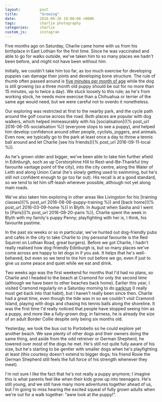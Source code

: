 ```yaml
---
layout:         post
title:          "Growing"
date:           2016-09-26 10:00:00 +0000
tags:           charlie photography
categories:     charlie
custom_js:      instagram
---
```


Five months ago on Saturday, Charlie came home with us from his birthplace in East Lothian for the first time. Since he was vaccinated and able to go for walks outside, we've taken him to so many places we hadn't been before, and might not have been without him.

<!-- Read More -->

Initially, we couldn't take him too far, as too much exercise for developing puppies can damage their joints and developing bone structure. The rule of thumb often passed around is [five minutes per month of age][kennel-club-puppy-walking] while the dog is still growing (so a three month old puppy should be out for no more than 15 minutes, up to twice a day). We stuck loosely to this rule; as he's from working stock, he needs more exercise than a Chihuahua or terrier of the same age would need, but we were careful not to overdo it nonetheless.

Our exploring was restricted at first to the nearby park, and the cycle path around the golf course across the road. Both places are popular with dog walkers, which helped immeasurably with his [socialisation]({% post_url 2016-06-05-socialisation %}) (everyone stops to see a puppy), and helped him develop confidence around other people, cyclists, joggers, and animals. Even now, we typically go to the park at least once a day to throw a tennis ball around and let Charlie [see his friends]({% post_url 2016-09-11-local %}).

<div class="instagram-container">
    <blockquote class="instagram-media" data-instgrm-captioned data-instgrm-version="6">
        <a href="https://www.instagram.com/p/BF4VN7tA9h4/" target="_blank"></a>
    </blockquote>
</div>

As he's grown older and bigger, we've been able to take him further afield in Edinburgh, such as up Corstorphine Hill to Rest-and-Be-Thankful (my favourite vantage point of the city), into the city centre, along the Water of Leith and along Union Canal (he's slowly getting used to swimming, but he's still not confident enough to go too far out). His recall is at a good standard, so we tend to let him off-leash wherever possible, although not yet along main roads. 

We've also taken him exploring in other areas like Livingston for his [training classes]({% post_url 2016-08-06-puppy-training %}) and [back home]({% post_url 2016-03-09-home %}) in Blyth. In August when Sasha and I went to [Paris]({% post_url 2016-08-20-paris %}), Charlie spent the week in Blyth with my family's puppy Penny; playfighting with her is, I think, his favourite pastime.

<div class="instagram-container">
    <blockquote class="instagram-media" data-instgrm-captioned data-instgrm-version="6">
        <a href="https://www.instagram.com/p/BJVU6O0gfxr/" target="_blank"></a>
    </blockquote>
</div>

In the past six weeks or so in particular, we've hunted out dog-friendly pubs and cafés in the city to take Charlie to (my personal favourite is the Red Squirrel on Lothian Road, great burgers). Before we got Charlie, I hadn't really realised how dog-friendly Edinburgh is, but so many places we've come across are happy to let dogs in if you ask. It helps that he's well-behaved, but even so we tend to tire him out before we go, even if just to give us some peace and quiet while we eat and drink.

Two weeks ago was the first weekend for months that I'd had no plans, so Charlie and I headed to the beach at Cramond for only the second time (although we have been to other beaches back home). Earlier this year, I visited Cramond regularly on a Saturday morning to do [parkrun][edinburgh-parkrun] (I really must get back into that habit), but I haven't really been since then. Charlie had a great time, even though the tide was in so we couldn't visit Cramond Island, playing with dogs and chasing his tennis balls along the shoreline. It was the first time I'd really noticed that people have stopped seeing him as a puppy, and more like a fully-grown dog; in fairness, he is already the size of an adult Border Collie despite only being six months old.

<div class="instagram-container">
    <blockquote class="instagram-media" data-instgrm-captioned data-instgrm-version="6">
        <a href="https://www.instagram.com/p/BKLMqmbglYJ/" target="_blank"></a>
    </blockquote>
</div>

Yesterday, we took the bus out to Portobello so he could explore yet another beach. We saw plenty of other dogs and their owners doing the same thing, and aside from the odd retreiver or German Shepherd, he towered over most of the dogs he met. He's still not quite fully aware of his size, but he's starting to be gentler with smaller dogs when he's playfighting at least (this courtesy doesn't extend to bigger dogs; his friend Roxie the German Shepherd still feels the full force of his strength whenever they meet).

I'm not sure I like the fact that he's not really a puppy anymore; I imagine this is what parents feel like when their kids grow up into teenagers. He's still young, and we still have many more adventures together ahead of us, but I'm going to miss hearing the excited squeal of fully grown adults when we're out for a walk together: "aww look at the puppy!". 

<div class="instagram-container">
    <blockquote class="instagram-media" data-instgrm-captioned data-instgrm-version="6">
        <a href="https://www.instagram.com/p/BKx2T9zAZgL/" target="_blank"></a>
    </blockquote>
</div>

[kennel-club-puppy-walking]: http://www.thekennelclub.org.uk/getting-a-dog-or-puppy/general-advice-about-caring-for-your-new-puppy-or-dog/puppy-and-dog-walking/
[edinburgh-parkrun]: http://www.parkrun.org.uk/edinburgh/
